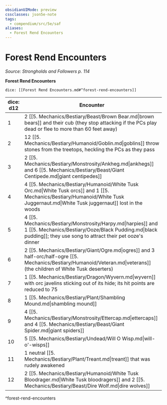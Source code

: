 ```yaml
---
obsidianUIMode: preview
cssclasses: json5e-note
tags:
  - compendium/src/5e/saf
aliases:
  - Forest Rend Encounters
---
```

# Forest Rend Encounters
*Source: Strongholds and Followers p. 114* 

**Forest Rend Encounters**

`dice: [[Forest Rend Encounters.md#^forest-rend-encounters]]`

| dice: d12 | Encounter |
|-----------|-----------|
| 1 | 2 [[5. Mechanics/Bestiary/Beast/Brown Bear.md\|brown bears]] and their cub (they stop attacking if the PCs play dead or flee to more than 60 feet away) |
| 2 | 12 [[5. Mechanics/Bestiary/Humanoid/Goblin.md\|goblins]] throw stones from the treetops, heckling the PCs as they pass |
| 3 | 2 [[5. Mechanics/Bestiary/Monstrosity/Ankheg.md\|ankhegs]] and 6 [[5. Mechanics/Bestiary/Beast/Giant Centipede.md\|giant centipedes]] |
| 4 | 4 [[5. Mechanics/Bestiary/Humanoid/White Tusk Orc.md\|White Tusk orcs]] and 1 [[5. Mechanics/Bestiary/Humanoid/White Tusk Juggernaut.md\|White Tusk juggernaut]] lost in the woods |
| 5 | 4 [[5. Mechanics/Bestiary/Monstrosity/Harpy.md\|harpies]] and 1 [[5. Mechanics/Bestiary/Ooze/Black Pudding.md\|black pudding]]; they use song to attract their pet ooze's dinner |
| 6 | 2 [[5. Mechanics/Bestiary/Giant/Ogre.md\|ogres]] and 3 half-orc/half-ogre [[5. Mechanics/Bestiary/Humanoid/Veteran.md\|veterans]] (the children of White Tusk deserters) |
| 7 | 1 [[5. Mechanics/Bestiary/Dragon/Wyvern.md\|wyvern]] with orc javelins sticking out of its hide; its hit points are reduced to 75 |
| 8 | 1 [[5. Mechanics/Bestiary/Plant/Shambling Mound.md\|shambling mound]] |
| 9 | 4 [[5. Mechanics/Bestiary/Monstrosity/Ettercap.md\|ettercaps]] and 4 [[5. Mechanics/Bestiary/Beast/Giant Spider.md\|giant spiders]] |
| 10 | 5 [[5. Mechanics/Bestiary/Undead/Will O Wisp.md\|will-o'-wisps]] |
| 11 | 1 neutral [[5. Mechanics/Bestiary/Plant/Treant.md\|treant]] that was rudely awakened |
| 12 | 2 [[5. Mechanics/Bestiary/Humanoid/White Tusk Bloodrager.md\|White Tusk bloodragers]] and 2 [[5. Mechanics/Bestiary/Beast/Dire Wolf.md\|dire wolves]] |
^forest-rend-encounters
